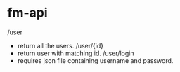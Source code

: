 fm-api
======
/user 
  - return all the users.
/user/{id} 
  - return user with matching id.
/user/login
  - requires json file containing username and password.
